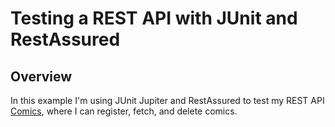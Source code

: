 # Testing a REST API with JUnit and RestAssured
## Overview

In this example I'm using JUnit Jupiter and RestAssured to test my REST API [Comics](https://github.com/Folkrom/comics-app), where I can register, fetch, and delete comics. 
